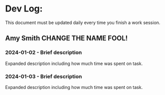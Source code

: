 # Dev Log:

This document must be updated daily every time you finish a work session.

## Amy Smith CHANGE THE NAME FOOL!

### 2024-01-02 - Brief description
Expanded description including how much time was spent on task.

### 2024-01-03 - Brief description
Expanded description including how much time was spent on task.
